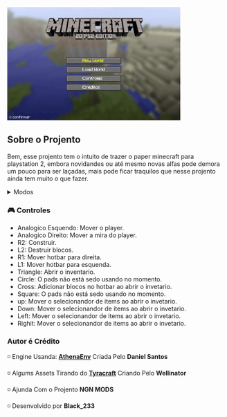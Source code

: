 <img src="README%20Assets/Main%20Menu.png" alt="Minecraft 2D main menu" x="0" y="0" width="400"/>

## Sobre o Projento
Bem, esse projento tem o intuito de trazer o paper minecraft para playstation 2, embora novidandes ou até mesmo novas alfas pode demora um pouco para ser laçadas, mais pode ficar traquilos que nesse projento ainda tem muito o que fazer.

<details>
<summary>Modos</summary>
  
  + Criataivo: Está complento.
  + Sobrevivência: Em teste.
</details>

<h3 id="Controles">🎮 Controles</h3>

+ Analogico Esquendo: Mover o player.
+ Analogico Direito: Mover a mira do player.
+ R2: Construir.
+ L2: Destruir blocos.
+ R1: Mover hotbar para direita.
+ L1: Mover hotbar para esquenda.
+ Triangle: Abrir o inventario.
+ Circle: O pads não está sedo usando no momento.
+ Cross: Adicionar blocos no hotbar ao abrir o invetario.
+ Square: O pads não está sedo usando no momento.
+ up: Mover o selecionandor de items ao abrir o invetario.
+ Down: Mover o selecionandor de items ao abrir o invetario.
+ Left: Mover o selecionandor de items ao abrir o invetario.
+ Righit: Mover o selecionandor de items ao abrir o invetario.


<h3 id="Autor é Créditos">Autor é Crédito</h3>

◽ Engine Usanda: [**AthenaEnv**](https://github.com/DanielSant0s/AthenaEnv) Criada Pelo **Daniel Santos**

◽ Algums Assets Tirando do [**Tyracraft**](https://wellinator.github.io/tyracraft/) Criando Pelo **Wellinator**

◽ Ajunda Com o Projento **NGN MODS**

◽ Desenvolvido por **Black_233**
